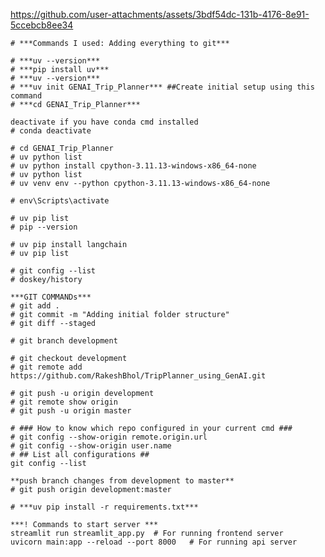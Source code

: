 


https://github.com/user-attachments/assets/3bdf54dc-131b-4176-8e91-5ccebcb8ee34


```# ***Commands I used: Adding everything to git***```
```
# ***uv --version***
# ***pip install uv***
# ***uv --version***
# ***uv init GENAI_Trip_Planner*** ##Create initial setup using this command
# ***cd GENAI_Trip_Planner***
```
```
deactivate if you have conda cmd installed
# conda deactivate
```
```
# cd GENAI_Trip_Planner
# uv python list
# uv python install cpython-3.11.13-windows-x86_64-none
# uv python list
# uv venv env --python cpython-3.11.13-windows-x86_64-none

# env\Scripts\activate

# uv pip list
# pip --version

# uv pip install langchain
# uv pip list

# git config --list
# doskey/history
```
```
***GIT COMMANDs***
# git add .
# git commit -m "Adding initial folder structure"
# git diff --staged

# git branch development

# git checkout development
# git remote add https://github.com/RakeshBhol/TripPlanner_using_GenAI.git

# git push -u origin development
# git remote show origin
# git push -u origin master

# ### How to know which repo configured in your current cmd ###
# git config --show-origin remote.origin.url
# git config --show-origin user.name
# ## List all configurations ##
git config --list

**push branch changes from development to master**
# git push origin development:master
```
```
# ***uv pip install -r requirements.txt*** 
```
```
***! Commands to start server ***
streamlit run streamlit_app.py  # For running frontend server
uvicorn main:app --reload --port 8000   # For running api server
```

